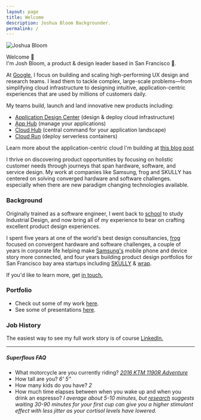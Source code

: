 ```yaml
---
layout: page
title: Welcome
description: Joshua Bloom Backgrounder.
permalink: /
---
```


<img itemprop="image" src="/assets/img/josh_bg.jpg" alt="Joshua Bloom">

Welcome 👋 <br>
I'm Josh Bloom, a product & design leader based in San Francisco 🌁. 

At [Google](https://cloud.google.com), I focus on building and scaling high-performing UX design and research teams. I lead them to tackle complex, large-scale problems—from simplifying cloud infrastructure to designing intuitive, application-centric experiences that are used by millions of customers daily.

My teams build, launch and land innovative new products including:
- [Application Design Center](https://cloud.google.com/application-design-center/docs/overview) (design & deploy cloud infrastructure)
- [App Hub](https://cloud.google.com/products/app-hub) (manage your applications)
- [Cloud Hub](https://console.cloud.google.com/cloud-hub/home) (central command for your application landscape)
- [Cloud Run](https://cloud.google.com/run) (deploy serverless containers)

Learn more about the application-centric cloud I'm building at [this blog post](https://cloud.google.com/blog/products/application-development/an-application-centric-ai-powered-cloud)

I thrive on discovering product opportunities by focusing on holistic customer needs through journeys that span hardware, software, and service design. My work at companies like Samsung, frog and SKULLY has centered on solving converged hardware and software challenges. especially when there are new paradigm changing technologies available.

### Background

Originally trained as a software engineer, I went back to [school](https://massart.edu/) to study Industrial Design, and now bring all of my experience to bear on crafting excellent product design experiences.

I spent five years at one of the world's best design consultancies, [frog](https://frogdesign.com) focused on convergent hardware and software challenges, a couple of years in corporate life helping make [Samsung's](https://www.samsung.com/us/mobile/phones/) mobile phone and device story more connected, and four years building product design portfolios for San Francisco bay area startups including [SKULLY](https://www.revzilla.com/common-tread/skully-ar-1-helmet-preview) & [wrap](https://wrap.co).

If you'd like to learn more, get [in touch.](mailto:joshbloom@gmail.com)

### Portfolio

- Check out some of my work [here](/work).
- See some of presentations [here](/presentations).

### Job History
The easiest way to see my full work story is of course [LinkedIn.](https://www.linkedin.com/in/jbloom)

----

##### Superflous FAQ
- What motorcycle are you currently riding? [*2016 KTM 1190R Adventure*](https://www.advpulse.com/adv-bikes/2015-ktm-1190-adventure-r-review/)
- How tall are you? *6' 5"*
- How many kids do you have? *2*
- How much time elapses between when you wake up and when you drink an espresso? *I average about 5-10 minutes, but [research](https://www.betterup.com/blog/best-time-to-drink-coffee) suggests waiting 30-90 minutes for your first cup can give you a higher stimulant effect with less jitter as your cortisol levels have lowered.* 